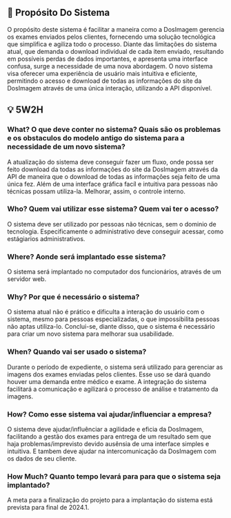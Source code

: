 ## 📄 Propósito Do Sistema
  O propósito deste sistema é facilitar a maneira como a DosImagem gerencia os exames enviados pelos clientes, fornecendo uma solução tecnológica que simplifica e agiliza todo o processo. Diante das limitações do sistema atual, que demanda o download individual de cada item enviado, resultando em possíveis perdas de dados importantes, e apresenta uma interface confusa, surge a necessidade de uma nova abordagem. O novo sistema visa oferecer uma experiência de usuário mais intuitiva e eficiente, permitindo o acesso e download de todas as informações do site da DosImagem através de uma única interação, utilizando a API disponível.

## 💡 5W2H
### What? O que deve conter no sistema? Quais são os problemas e os obstaculos do modelo antigo do sistema para a necessidade de um novo sistema?
  A atualização do sistema deve conseguir fazer um fluxo, onde possa ser feito download da todas as informações do site da DosImagem através da API de maneira que o download de todas as informações seja feito de uma única fez. Além de uma interface gráfica facíl e intuitiva para pessoas não técnicas possam utiliza-la. Melhorar, assim, o controle interno.

### Who? Quem vai utilizar esse sistema? Quem vai ter o acesso?
  O sistema deve ser utilizado por pessoas não técnicas, sem o dominio de tecnologia. Especificamente o administrativo deve conseguir acessar, como estágiarios administrativos.

### Where?  Aonde será implantado esse sistema?
  O sistema será implantado no computador dos funcionários, através de um servidor web.

### Why? Por que é necessário o sistema?
  O sistema atual não é prático e dificulta a interação do usuário com o sistema, mesmo para pessoas especializadas, o que impossibilita pessoas não aptas utiliza-lo. Conclui-se, diante disso, que o sistema é necessário para criar um novo sistema para melhorar sua usabilidade.

### When? Quando vai ser usado o sistema?
  Durante o período de expediente, o sistema será utilizado para gerenciar as imagens dos exames enviadas pelos clientes. Esse uso se dará quando houver uma demanda entre médico e exame. A integração do sistema facilitará a comunicação e agilizará o processo de análise e tratamento da imagens. 

### How? Como esse sistema vai ajudar/influenciar a empresa?
 O sistema deve ajudar/influênciar a agilidade e eficia da DosImagem, facilitando a gestão dos exames para entrega de um resultado sem que haja problemas/imprevisto devido ausênsia de uma interface simples e intuitiva. E tambem deve ajudar na intercomunicação da DosImagem com os dados de seu cliente. 

### How Much? Quanto tempo levará para para que o sistema seja implantado?
A meta para a finalização do projeto para a implantação do sistema está prevista para final de 2024.1.